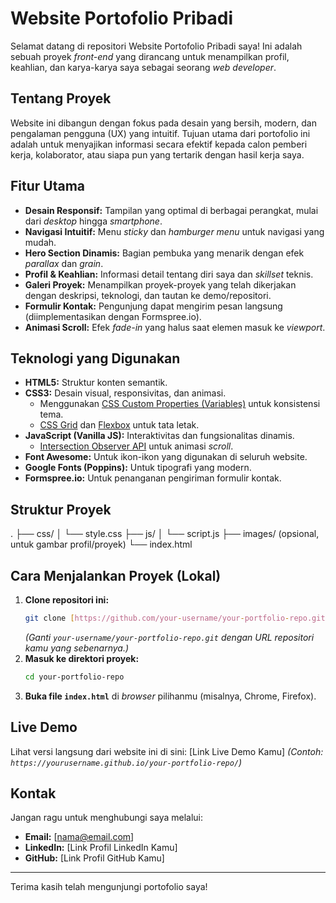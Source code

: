 # Website Portofolio Pribadi

Selamat datang di repositori Website Portofolio Pribadi saya! Ini adalah sebuah proyek *front-end* yang dirancang untuk menampilkan profil, keahlian, dan karya-karya saya sebagai seorang *web developer*.

## Tentang Proyek

Website ini dibangun dengan fokus pada desain yang bersih, modern, dan pengalaman pengguna (UX) yang intuitif. Tujuan utama dari portofolio ini adalah untuk menyajikan informasi secara efektif kepada calon pemberi kerja, kolaborator, atau siapa pun yang tertarik dengan hasil kerja saya.

## Fitur Utama

* **Desain Responsif:** Tampilan yang optimal di berbagai perangkat, mulai dari *desktop* hingga *smartphone*.
* **Navigasi Intuitif:** Menu *sticky* dan *hamburger menu* untuk navigasi yang mudah.
* **Hero Section Dinamis:** Bagian pembuka yang menarik dengan efek *parallax* dan *grain*.
* **Profil & Keahlian:** Informasi detail tentang diri saya dan *skillset* teknis.
* **Galeri Proyek:** Menampilkan proyek-proyek yang telah dikerjakan dengan deskripsi, teknologi, dan tautan ke demo/repositori.
* **Formulir Kontak:** Pengunjung dapat mengirim pesan langsung (diimplementasikan dengan Formspree.io).
* **Animasi Scroll:** Efek *fade-in* yang halus saat elemen masuk ke *viewport*.

## Teknologi yang Digunakan

* **HTML5:** Struktur konten semantik.
* **CSS3:** Desain visual, responsivitas, dan animasi.
    * Menggunakan [CSS Custom Properties (Variables)](https://developer.mozilla.org/en-US/docs/Web/CSS/Using_CSS_custom_properties) untuk konsistensi tema.
    * [CSS Grid](https://developer.mozilla.org/en-US/docs/Web/CSS/CSS_Grid_Layout) dan [Flexbox](https://developer.mozilla.org/en-US/docs/Web/CSS/CSS_Flexible_Box_Layout/Basic_Concepts) untuk tata letak.
* **JavaScript (Vanilla JS):** Interaktivitas dan fungsionalitas dinamis.
    * [Intersection Observer API](https://developer.mozilla.org/en-US/docs/Web/API/Intersection_Observer_API) untuk animasi *scroll*.
* **Font Awesome:** Untuk ikon-ikon yang digunakan di seluruh website.
* **Google Fonts (Poppins):** Untuk tipografi yang modern.
* **Formspree.io:** Untuk penanganan pengiriman formulir kontak.

## Struktur Proyek

.
├── css/
│   └── style.css
├── js/
│   └── script.js
├── images/ (opsional, untuk gambar profil/proyek)
└── index.html


## Cara Menjalankan Proyek (Lokal)

1.  **Clone repositori ini:**
    ```bash
    git clone [https://github.com/your-username/your-portfolio-repo.git](https://github.com/your-username/your-portfolio-repo.git)
    ```
    *(Ganti `your-username/your-portfolio-repo.git` dengan URL repositori kamu yang sebenarnya.)*
2.  **Masuk ke direktori proyek:**
    ```bash
    cd your-portfolio-repo
    ```
3.  **Buka file `index.html`** di *browser* pilihanmu (misalnya, Chrome, Firefox).

## Live Demo

Lihat versi langsung dari website ini di sini:
[Link Live Demo Kamu] *(Contoh: `https://yourusername.github.io/your-portfolio-repo/`)*

## Kontak

Jangan ragu untuk menghubungi saya melalui:

* **Email:** [nama@email.com]
* **LinkedIn:** [Link Profil LinkedIn Kamu]
* **GitHub:** [Link Profil GitHub Kamu]

---

Terima kasih telah mengunjungi portofolio saya!